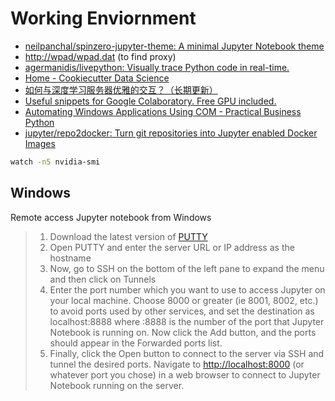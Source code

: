 # Working Enviornment

* [neilpanchal/spinzero-jupyter-theme: A minimal Jupyter Notebook theme](https://github.com/neilpanchal/spinzero-jupyter-theme)
* [http://wpad/wpad.dat](http://wpad/wpad.dat) \(to find proxy\)
* [agermanidis/livepython: Visually trace Python code in real-time.](https://github.com/agermanidis/livepython)
* [Home - Cookiecutter Data Science](https://drivendata.github.io/cookiecutter-data-science/)
* [如何与深度学习服务器优雅的交互？（长期更新）](https://zhuanlan.zhihu.com/p/32496193)
* [Useful snippets for Google Colaboratory. Free GPU included.](https://medium.com/machine-learning-world/useful-snippets-for-google-colaboratory-free-gpu-included-d976d6b3e6de)
* [Automating Windows Applications Using COM - Practical Business Python](http://pbpython.com/windows-com.html)
* [jupyter/repo2docker: Turn git repositories into Jupyter enabled Docker Images](https://github.com/jupyter/repo2docker)

```bash
watch -n5 nvidia-smi
```

## Windows

Remote access Jupyter notebook from Windows

> 1. Download the latest version of [PUTTY](http://www.putty.org/)
> 2. Open PUTTY and enter the server URL or IP address as the hostname
> 3. Now, go to SSH on the bottom of the left pane to expand the menu and then click on Tunnels
> 4. Enter the port number which you want to use to access Jupyter on your local machine. Choose 8000 or greater \(ie 8001, 8002, etc.\) to avoid ports used by other services, and set the destination as localhost:8888 where :8888 is the number of the port that Jupyter Notebook is running on. Now click the Add button, and the ports should appear in the Forwarded ports list.
> 5. Finally, click the Open button to connect to the server via SSH and tunnel the desired ports. Navigate to [http://localhost:8000](http://localhost:8000/) \(or whatever port you chose\) in a web browser to connect to Jupyter Notebook running on the server.

